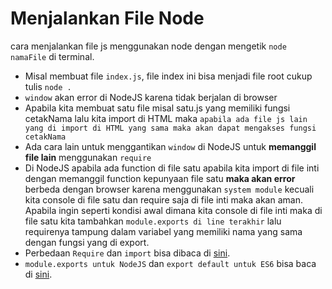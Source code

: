 # Menjalankan File Node
cara menjalankan file js menggunakan node dengan mengetik `node namaFile` di terminal.
- Misal membuat file `index.js`, file index ini bisa menjadi file root cukup tulis `node .`
- `window` akan error di NodeJS karena tidak berjalan di browser
- Apabila kita membuat satu file misal satu.js yang memiliki fungsi cetakNama lalu kita import di HTML maka `apabila ada file js lain yang di import di HTML yang sama maka akan dapat mengakses fungsi cetakNama`
- Ada cara lain untuk menggantikan `window` di NodeJS untuk **memanggil file lain** menggunakan `require`
- Di NodeJS apabila ada function di file satu apabila kita import di file inti dengan memanggil function kepunyaan file satu **maka akan error** berbeda dengan browser karena menggunakan `system module` kecuali kita console di file satu dan require saja di file inti maka akan aman. Apabila ingin seperti kondisi awal dimana kita console di file inti maka di file satu kita tambahkan `module.exports di line terakhir` lalu requirenya tampung dalam variabel yang memiliki nama yang sama dengan fungsi yang di export.
- Perbedaan `Require` dan `import` bisa dibaca di [sini](https://www.cuapcuap.my.id/2022/01/modularisasi-javascript.html).
- `module.exports untuk NodeJS` dan `export default untuk ES6` bisa baca di [sini](https://qastack.id/programming/40294870/module-exports-vs-export-default-in-node-js-and-es6).